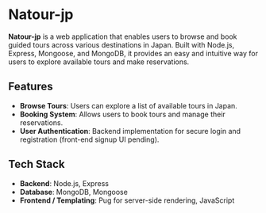 # Natour-jp

**Natour-jp** is a web application that enables users to browse and book guided tours across various destinations in Japan. Built with Node.js, Express, Mongoose, and MongoDB, it provides an easy and intuitive way for users to explore available tours and make reservations.

## Features

- **Browse Tours**: Users can explore a list of available tours in Japan.
- **Booking System**: Allows users to book tours and manage their reservations.
- **User Authentication**: Backend implementation for secure login and registration (front-end signup UI pending).

## Tech Stack

- **Backend**: Node.js, Express
- **Database**: MongoDB, Mongoose
- **Frontend / Templating**: Pug for server-side rendering, JavaScript
